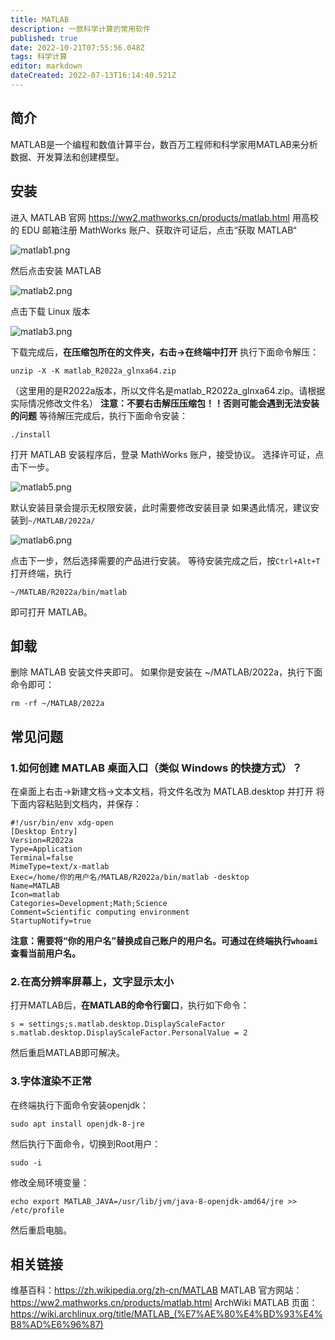 ```yaml
---
title: MATLAB
description: 一款科学计算的常用软件
published: true
date: 2022-10-21T07:55:56.048Z
tags: 科学计算
editor: markdown
dateCreated: 2022-07-13T16:14:40.521Z
---
```


## 简介
MATLAB是一个编程和数值计算平台，数百万工程师和科学家用MATLAB来分析数据、开发算法和创建模型。

## 安装
进入 MATLAB 官网 https://ww2.mathworks.cn/products/matlab.html
用高校的 EDU 邮箱注册 MathWorks 账户、获取许可证后，点击“获取 MATLAB“

![matlab1.png](/matlab1.png)

然后点击安装 MATLAB

![matlab2.png](/matlab2.png)

点击下载 Linux 版本

![matlab3.png](/matlab3.png)

下载完成后，**在压缩包所在的文件夹，右击->在终端中打开**
执行下面命令解压：
```
unzip -X -K matlab_R2022a_glnxa64.zip
```
（这里用的是R2022a版本，所以文件名是matlab_R2022a_glnxa64.zip。请根据实际情况修改文件名）
**注意：不要右击解压压缩包！！否则可能会遇到无法安装的问题**
等待解压完成后，执行下面命令安装：
```
./install
```
打开 MATLAB 安装程序后，登录 MathWorks 账户，接受协议。
选择许可证，点击下一步。

![matlab5.png](/matlab5.png)

默认安装目录会提示无权限安装，此时需要修改安装目录
如果遇此情况，建议安装到```~/MATLAB/2022a/```

![matlab6.png](/matlab6.png)

点击下一步，然后选择需要的产品进行安装。
等待安装完成之后，按```Ctrl+Alt+T```打开终端，执行
```
~/MATLAB/R2022a/bin/matlab
```
即可打开 MATLAB。

## 卸载
删除 MATLAB 安装文件夹即可。
如果你是安装在 ~/MATLAB/2022a，执行下面命令即可：
```
rm -rf ~/MATLAB/2022a
```

## 常见问题
### 1.如何创建 MATLAB 桌面入口（类似 Windows 的快捷方式）？
在桌面上右击->新建文档->文本文档，将文件名改为 MATLAB.desktop 并打开
将下面内容粘贴到文档内，并保存：
```
#!/usr/bin/env xdg-open
[Desktop Entry]
Version=R2022a
Type=Application
Terminal=false
MimeType=text/x-matlab
Exec=/home/你的用户名/MATLAB/R2022a/bin/matlab -desktop
Name=MATLAB
Icon=matlab
Categories=Development;Math;Science
Comment=Scientific computing environment
StartupNotify=true
```
**注意：需要将“你的用户名”替换成自己账户的用户名。可通过在终端执行```whoami```查看当前用户名。**
### 2.在高分辨率屏幕上，文字显示太小
打开MATLAB后，**在MATLAB的命令行窗口**，执行如下命令：
```
s = settings;s.matlab.desktop.DisplayScaleFactor
s.matlab.desktop.DisplayScaleFactor.PersonalValue = 2
```
然后重启MATLAB即可解决。
### 3.字体渲染不正常
在终端执行下面命令安装openjdk：
```
sudo apt install openjdk-8-jre
```
然后执行下面命令，切换到Root用户：
```
sudo -i
```
修改全局环境变量：
```
echo export MATLAB_JAVA=/usr/lib/jvm/java-8-openjdk-amd64/jre >> /etc/profile
```
然后重启电脑。
## 相关链接
维基百科：https://zh.wikipedia.org/zh-cn/MATLAB
MATLAB 官方网站：https://ww2.mathworks.cn/products/matlab.html
ArchWiki MATLAB 页面：https://wiki.archlinux.org/title/MATLAB_(%E7%AE%80%E4%BD%93%E4%B8%AD%E6%96%87)